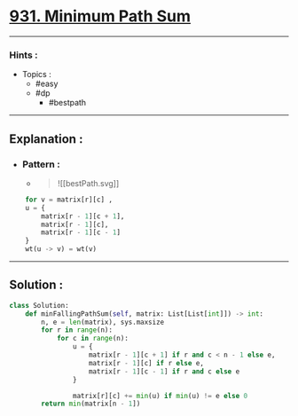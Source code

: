 # [931. Minimum Path Sum](https://leetcode.com/problems/minimum-falling-path-sum/)

---

### Hints :

-   Topics :
    -   #easy
    -   #dp
        -   #bestpath

---

## Explanation :

-   ### Pattern :

    -   > ![[bestPath.svg]]

```python
	for v = matrix[r][c] ,
	u = {
		matrix[r - 1][c + 1],
		matrix[r - 1][c],
		matrix[r - 1][c - 1]
	}
	wt(u -> v) = wt(v)
```

---

## Solution :

```python
class Solution:
    def minFallingPathSum(self, matrix: List[List[int]]) -> int:
        n, e = len(matrix), sys.maxsize
        for r in range(n):
            for c in range(n):
                u = {
                    matrix[r - 1][c + 1] if r and c < n - 1 else e,
                    matrix[r - 1][c] if r else e,
                    matrix[r - 1][c - 1] if r and c else e
                }

                matrix[r][c] += min(u) if min(u) != e else 0
        return min(matrix[n - 1])
```
